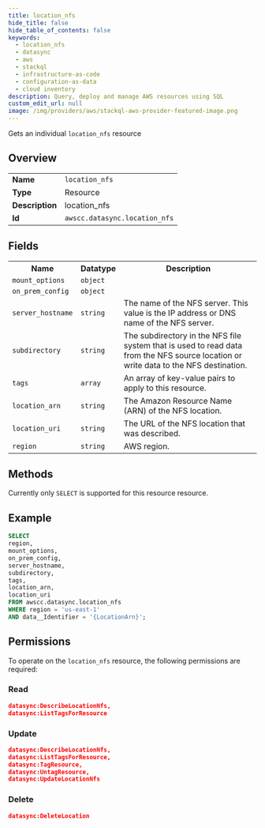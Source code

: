```yaml
---
title: location_nfs
hide_title: false
hide_table_of_contents: false
keywords:
  - location_nfs
  - datasync
  - aws
  - stackql
  - infrastructure-as-code
  - configuration-as-data
  - cloud inventory
description: Query, deploy and manage AWS resources using SQL
custom_edit_url: null
image: /img/providers/aws/stackql-aws-provider-featured-image.png
---
```

Gets an individual <code>location_nfs</code> resource

## Overview
<table><tbody>
<tr><td><b>Name</b></td><td><code>location_nfs</code></td></tr>
<tr><td><b>Type</b></td><td>Resource</td></tr>
<tr><td><b>Description</b></td><td>location_nfs</td></tr>
<tr><td><b>Id</b></td><td><code>awscc.datasync.location_nfs</code></td></tr>
</tbody></table>

## Fields
<table><tbody>
<tr><th>Name</th><th>Datatype</th><th>Description</th></tr>
<tr><td><code>mount_options</code></td><td><code>object</code></td><td></td></tr>
<tr><td><code>on_prem_config</code></td><td><code>object</code></td><td></td></tr>
<tr><td><code>server_hostname</code></td><td><code>string</code></td><td>The name of the NFS server. This value is the IP address or DNS name of the NFS server.</td></tr>
<tr><td><code>subdirectory</code></td><td><code>string</code></td><td>The subdirectory in the NFS file system that is used to read data from the NFS source location or write data to the NFS destination.</td></tr>
<tr><td><code>tags</code></td><td><code>array</code></td><td>An array of key-value pairs to apply to this resource.</td></tr>
<tr><td><code>location_arn</code></td><td><code>string</code></td><td>The Amazon Resource Name (ARN) of the NFS location.</td></tr>
<tr><td><code>location_uri</code></td><td><code>string</code></td><td>The URL of the NFS location that was described.</td></tr>
<tr><td><code>region</code></td><td><code>string</code></td><td>AWS region.</td></tr>

</tbody></table>

## Methods
Currently only <code>SELECT</code> is supported for this resource resource.

## Example
```sql
SELECT
region,
mount_options,
on_prem_config,
server_hostname,
subdirectory,
tags,
location_arn,
location_uri
FROM awscc.datasync.location_nfs
WHERE region = 'us-east-1'
AND data__Identifier = '{LocationArn}';
```

## Permissions

To operate on the <code>location_nfs</code> resource, the following permissions are required:

### Read
```json
datasync:DescribeLocationNfs,
datasync:ListTagsForResource
```

### Update
```json
datasync:DescribeLocationNfs,
datasync:ListTagsForResource,
datasync:TagResource,
datasync:UntagResource,
datasync:UpdateLocationNfs
```

### Delete
```json
datasync:DeleteLocation
```

